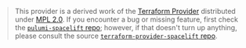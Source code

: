 > This provider is a derived work of the [Terraform Provider](https://github.com/spacelift-io/terraform-provider-spacelift)
> distributed under [MPL 2.0](https://www.mozilla.org/en-US/MPL/2.0/). If you encounter a bug or missing feature,
> first check the [`pulumi-spacelift` repo](git://github.com/spacelift-io/pulumi-spacelift.git/issues); however, if that doesn't turn up anything,
> please consult the source [`terraform-provider-spacelift` repo](https://github.com/spacelift-io/terraform-provider-spacelift/issues).
